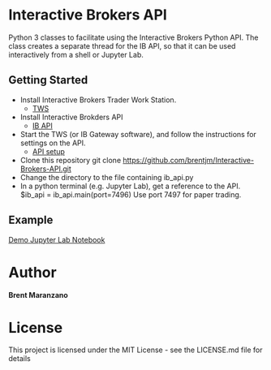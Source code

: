 # Interactive Brokers API

Python 3 classes to facilitate using the Interactive Brokers Python API. The class
creates a separate thread for the IB API, so that it can be used interactively from
a shell or Jupyter Lab.

## Getting Started

* Install Interactive Brokers Trader Work Station.
    * [TWS](https://www.interactivebrokers.com/en/index.php?f=14099#tws-software)
* Install Interactive Brokders API
    * [IB API](http://interactivebrokers.github.io/)
* Start the TWS (or IB Gateway software), and follow the instructions for settings on the API.
    * [API setup](http://interactivebrokers.github.io/tws-api/initial_setup.html)
* Clone this repository
    git clone https://github.com/brentjm/Interactive-Brokers-API.git
* Change the directory to the file containing ib_api.py
* In a python terminal (e.g. Jupyter Lab), get a reference to the API.
    $ib_api = ib_api.main(port=7496)
Use port 7497 for paper trading.

## Example
[Demo Jupyter Lab Notebook](http://htmlpreview.github.com/?https://github.com/brentjm/Interactive-Brokers-API/blob/master/InteractiveBrokersDemo.html)

# Author
**Brent Maranzano**

# License
This project is licensed under the MIT License - see the LICENSE.md file for details
